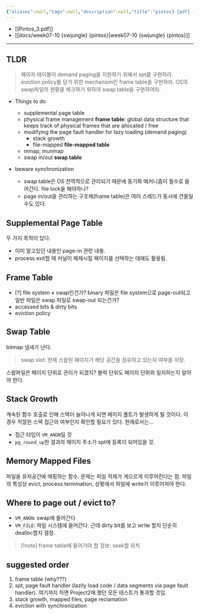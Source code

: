 ```yaml
---
{"aliases":null,"tags":null,"description":null,"title":"pintos3 {pdf} {pintos}","created":"2023-10-14T04:57:15","updated":"2023-10-14T05:29:06","dg-publish":true,"permalink":"/docs/pintos3 {pdf} {pintos}/","dgPassFrontmatter":true}
---
```


- [[Pintos_3.pdf]]
- [[docs/week07-10 {swjungle} {pintos}\|week07-10 {swjungle} {pintos}]]
---

## TLDR

> 페이지 테이블이 demand paging을 지원하기 위해서 spt를 구현하라. eviction policy를 담기 위한 mechanism인 frame table을 구현하라. OS의 swap파일의 현황을 체크하기 위하여 swap table을 구현하여라. 

- Things to do
	- supplemental page table
	- physical frame management **frame table**: global data structure that keeps track of physical frames that are allocated / free
	- modifying the page fault handler for lazy loading (demand paging)
		- stack growth
		- file-mapped **file-mapped table**
	- mmap, munmap
	- swap in/out **swap table**

- beware synchronization
	- swap table은 OS 전역적으로 관리되기 때문에 동기화 메커니즘이 필수로 들어간다. file lock을 해야하나?
	- page in/out을 관리하는 구조체(frame table)은 여러 스레드가 동시에 건들일 수도 있다.

## Supplemental Page Table

두 가지 목적이 있다.

- 이미 알고있던 내용인 page-in 관련 내용.
- process exit할 때 커널이 해제시킬 페이지를 선택하는 데에도 활용됨.

## Frame Table

- [?] file system ≠ swap인건가? binary 파일은 file system으로 page-out되고 일반 파일은 swap 파일로 swap-out 되는건가?
- accessed bits & dirty bits
- eviction policy

## Swap Table

bitmap 냄새가 난다. 

> swap slot: 현재 스왑된 페이지가 해당 공간을 점유하고 있는지 여부를 저장.

스왑파일은 페이지 단위로 관리가 되겠지? 블럭 단위도 페이지 단위와 일치하는지 알아야 한다. 

## Stack Growth

계속된 함수 호출로 인해 스택이 늘어나게 되면 페이지 폴트가 발생하게 될 것이다. 이 경우 적절한 스택 접근의 여부인지 확인할 필요가 있다. 현재로서는...

- 접근 타입이 `VM_ANON`일 것
- `pg_round_up`한 결과의 페이지 주소가 spt에 등록이 되어있을 것.

## Memory Mapped Files

파일을 유저공간에 매핑하는 함수. 문제는 파일 적재가 게으르게 이루어진다는 점. 파일의 특성상 evict, process termination, 상황에서 파일에 write가 이루어져야 한다.

## Where to page out / evict to?

- `VM_ANON`: swap에 들어간다
- `VM_FILE`: 파일 시스템에 들어간다. 근데 dirty bit를 보고 write 할지 단순히 dealloc할지 결정.

> [!note] frame table에 들어가야 할 정보: seek할 위치

## suggested order

1. frame table (why???)
2. spt, page fault handler (lazily load code / data segments via page fault handler). 여기까지 하면 Project2때 했던 모든 테스트가 통과할 것임.
3. stack growth, mapped files, page reclamation
4. eviction with synchronization
